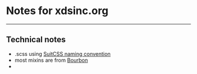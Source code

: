 # Notes for xdsinc.org
---

## Technical notes
- .scss using [SuitCSS naming convention](https://github.com/suitcss/suit/blob/master/doc/naming-conventions.md)
- most mixins are from [Bourbon](http://bourbon.io)
- 
